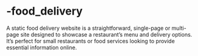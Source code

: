 # -food_delivery
A static food delivery website is a straightforward, single-page or multi-page site designed to showcase a restaurant’s menu and delivery options. It’s perfect for small restaurants or food services looking to provide essential information online. 

